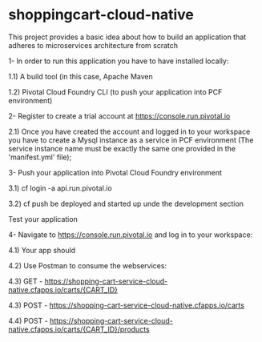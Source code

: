 # shoppingcart-cloud-native
This project provides a basic idea about how to build an application that adheres to microservices architecture from scratch

1- In order to run this application you have to have installed locally:

1.1) A build tool (in this case, Apache Maven

1.2) Pivotal Cloud Foundry CLI (to push your application into PCF environment)

2- Register to create a trial account at https://console.run.pivotal.io 

2.1) Once you have created the account and logged in to your workspace you have to create a Mysql instance as a service in PCF environment (The service instance name must be exactly the same one provided in the 'manifest.yml' file);

3- Push your application into Pivotal Cloud Foundry environment

3.1) cf login -a api.run.pivotal.io

3.2) cf push
be deployed and started up unde the development section

Test your application


4- Navigate to https://console.run.pivotal.io and log in to your workspace:

4.1) Your app should 

4.2) Use Postman to consume the webservices:

4.3) GET - https://shopping-cart-service-cloud-native.cfapps.io/carts/{CART_ID}

4.3) POST - https://shopping-cart-service-cloud-native.cfapps.io/carts

4.4) POST - https://shopping-cart-service-cloud-native.cfapps.io/carts/{CART_ID}/products


